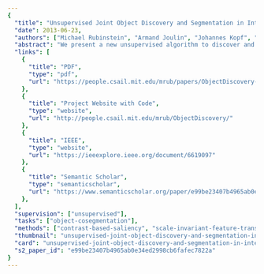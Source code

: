 ```yaml
---
{
  "title": "Unsupervised Joint Object Discovery and Segmentation in Internet Images",
  "date": 2013-06-23,
  "authors": ["Michael Rubinstein", "Armand Joulin", "Johannes Kopf", "Ce Liu"],
  "abstract": "We present a new unsupervised algorithm to discover and segment out common objects from large and diverse image collections. In contrast to previous co-segmentation methods, our algorithm performs well even in the presence of significant amounts of noise images (images not containing a common object), as typical for datasets collected from Internet search. The key insight to our algorithm is that common object patterns should be salient within each image, while being sparse with respect to smooth transformations across other images. We propose to use dense correspondences between images to capture the sparsity and visual variability of the common object over the entire database, which enables us to ignore noise objects that may be salient within their own images but do not commonly occur in others. We performed extensive numerical evaluation on established co-segmentation datasets, as well as several new datasets generated using Internet search. Our approach is able to effectively segment out the common object for diverse object categories, while naturally identifying images where the common object is not present.",
  "links": [
    {
      "title": "PDF",
      "type": "pdf",
      "url": "https://people.csail.mit.edu/mrub/papers/ObjectDiscovery-cvpr13.pdf"
    },
    {
      "title": "Project Website with Code",
      "type": "website",
      "url": "http://people.csail.mit.edu/mrub/ObjectDiscovery/"
    },
    {
      "title": "IEEE",
      "type": "website",
      "url": "https://ieeexplore.ieee.org/document/6619097"
    },
    {
      "title": "Semantic Scholar",
      "type": "semanticscholar",
      "url": "https://www.semanticscholar.org/paper/e99be23407b4965ab0e34ed2998cb6fafec7822a"
    },
  ],
  "supervision": ["unsupervised"],
  "tasks": ["object-cosegmentation"],
  "methods": ["contrast-based-saliency", "scale-invariant-feature-transform", "sift-flow", "gist-descriptor", "color-histogram", "grab-cut"],
  "thumbnail": "unsupervised-joint-object-discovery-and-segmentation-in-internet-images-thumb.jpg",
  "card": "unsupervised-joint-object-discovery-and-segmentation-in-internet-images-card.jpg",
  "s2_paper_id": "e99be23407b4965ab0e34ed2998cb6fafec7822a"
}
---
```

